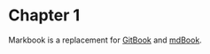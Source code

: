# Chapter 1

Markbook is a replacement for [GitBook](https://www.gitbook.com/) and [mdBook](https://github.com/rust-lang-nursery/mdBook).
